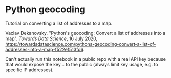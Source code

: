 # Python geocoding
Tutorial on converting a list of addresses to a map.

Vaclav Dekanovsky. "Python's geocoding: Convert a list of addresses into
a map". _Towards Data Science_, 16 July 2020,
https://towardsdatascience.com/pythons-geocoding-convert-a-list-of-addresses-into-a-map-f522ef513fd6.

Can't actually run this notebook in a public repo with a real API key because
that would expose the key... to the public (always limit key usage, e.g. to
specific IP addresses).

